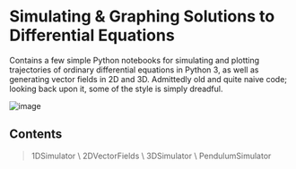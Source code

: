 # Simulating & Graphing Solutions to Differential Equations
Contains a few simple Python notebooks for simulating and plotting trajectories of ordinary differential equations in Python 3, as well as generating vector fields in 2D and 3D. Admittedly old and quite naive code; looking back upon it, some of the style is simply dreadful. 

![image](https://upload.wikimedia.org/wikipedia/commons/thumb/c/cd/Elmer-pump-heatequation.png/350px-Elmer-pump-heatequation.png)

## Contents 
> 1DSimulator  \ 
> 2DVectorFields \ 
> 3DSimulator  \ 
> PendulumSimulator

<!---
1DSimulator.ipynb
2DVectorFields.ipynb
3DSimulator.ipynb
PendulumSimulator.ipynb
--->

